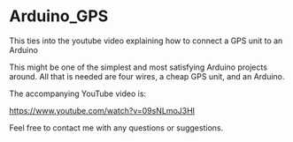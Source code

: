 # Arduino_GPS
This ties into the youtube video explaining how to connect a GPS unit to an Arduino

This might be one of the simplest and most satisfying Arduino projects around. All that is needed are four wires, a cheap GPS unit, and an Arduino. 

The accompanying YouTube video is:

https://www.youtube.com/watch?v=09sNLmoJ3HI

Feel free to contact me with any questions or suggestions.